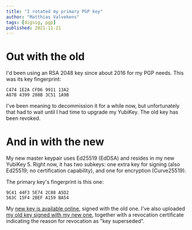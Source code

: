 ```yaml
---
title: "I rotated my primary PGP key"
author: "Matthias Valvekens"
tags: [digsig, pgp]
published: 2021-11-21
---
```



# Out with the old


I'd been using an RSA 2048 key since about 2016 for my PGP needs. This was its key fingerprint:

```
C474 1E2A CFD6 9911 13A2
A87B 4399 208B 3C51 1A9B 
```

I've been meaning to decommission it for a while now, but unfortunately that had to wait until I had time to upgrade my YubiKey.
The old key has been revoked.


# And in with the new

My new master keypair uses Ed25519 (EdDSA) and resides in my new YubiKey 5. Right now, it has two subkeys: one extra key for signing (also Ed25519; no certification capability), and one for encryption (Curve25519).

The primary key's fingerprint is this one:

```
9C41 44F3 5E74 2C88 A5D2
563C 15F4 2BEF A159 BA54
```

My [new key is available online](/static/misc/matthias-gpg.asc), signed with the old one. I've also uploaded [my old key signed with my new one](/static/misc/matthias-gpg-rsa-cross-sign-revoked.asc), together with a revocation certificate indicating the reason for revocation as "key superseded".
